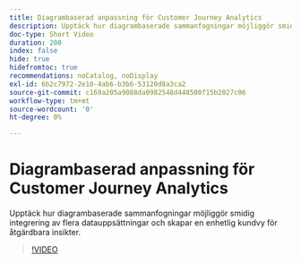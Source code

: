 ```yaml
---
title: Diagrambaserad anpassning för Customer Journey Analytics
description: Upptäck hur diagrambaserade sammanfogningar möjliggör smidig integrering av flera datauppsättningar och skapar en enhetlig kundvy för åtgärdbara insikter.
doc-type: Short Video
duration: 200
index: false
hide: true
hidefromtoc: true
recommendations: noCatalog, noDisplay
exl-id: 6b2c7972-2e10-4ab6-b3b6-53120d8a3ca2
source-git-commit: c169a205a9088da0982548d448500f15b2027c06
workflow-type: tm+mt
source-wordcount: '0'
ht-degree: 0%

---
```


# Diagrambaserad anpassning för Customer Journey Analytics

Upptäck hur diagrambaserade sammanfogningar möjliggör smidig integrering av flera datauppsättningar och skapar en enhetlig kundvy för åtgärdbara insikter.

<!-- 62_S112_3442459_199_graphbased-stitching-for-customer-journey-analytics -->
>[!VIDEO](https://video.tv.adobe.com/v/3460218/?learn=on&enablevpops=true&captions=swe)
